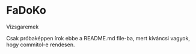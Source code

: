 # FaDoKo
Vizsgaremek

Csak próbaképpen írok ebbe a README.md file-ba, mert kíváncsi vagyok, hogy commitol-e rendesen.

